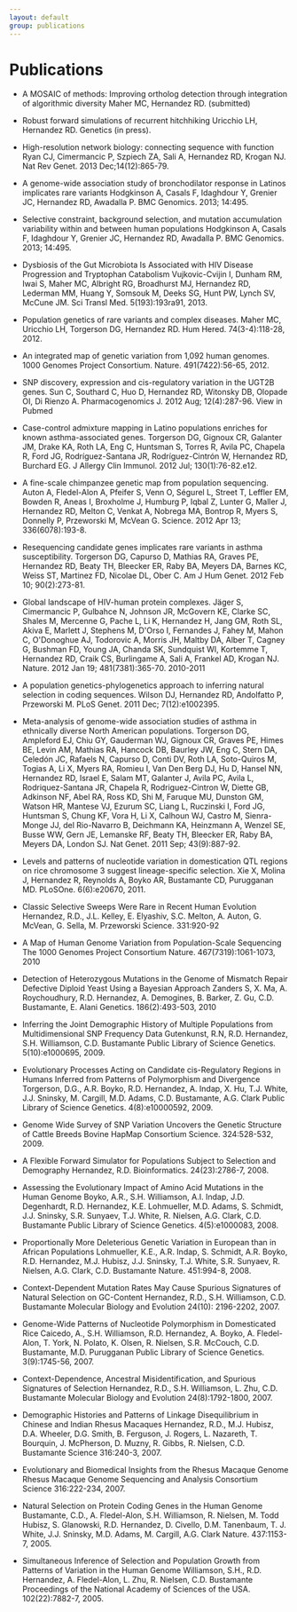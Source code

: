 ```yaml
---
layout: default
group: publications
---
```


# Publications

* A MOSAIC of methods: Improving ortholog detection through integration of algorithmic diversity
Maher MC, Hernandez RD. (submitted)

* Robust forward simulations of recurrent hitchhiking
Uricchio LH, Hernandez RD. Genetics (in press).

* High-resolution network biology: connecting sequence with function
Ryan CJ, Cimermancic P, Szpiech ZA, Sali A, Hernandez RD, Krogan NJ. Nat Rev Genet. 2013 Dec;14(12):865-79.

* A genome-wide association study of bronchodilator response in Latinos implicates rare variants
Hodgkinson A, Casals F, Idaghdour Y, Grenier JC, Hernandez RD, Awadalla P. BMC Genomics. 2013; 14:495.

* Selective constraint, background selection, and mutation accumulation variability within and between human populations
Hodgkinson A, Casals F, Idaghdour Y, Grenier JC, Hernandez RD, Awadalla P. BMC Genomics. 2013; 14:495.

* Dysbiosis of the Gut Microbiota Is Associated with HIV Disease Progression and Tryptophan Catabolism
Vujkovic-Cvijin I, Dunham RM, Iwai S, Maher MC, Albright RG, Broadhurst MJ, Hernandez RD, Lederman MM, Huang Y, Somsouk M, Deeks SG, Hunt PW, Lynch SV, McCune JM. Sci Transl Med. 5(193):193ra91, 2013.

* Population genetics of rare variants and complex diseases.
Maher MC, Uricchio LH, Torgerson DG, Hernandez RD.
Hum Hered. 74(3-4):118-28, 2012.

* An integrated map of genetic variation from 1,092 human genomes.
1000 Genomes Project Consortium. Nature. 491(7422):56-65, 2012.

* SNP discovery, expression and cis-regulatory variation in the UGT2B genes.
Sun C, Southard C, Huo D, Hernandez RD, Witonsky DB, Olopade OI, Di Rienzo A. Pharmacogenomics J. 2012 Aug; 12(4):287-96.
View in Pubmed

* Case-control admixture mapping in Latino populations enriches for known asthma-associated genes.
Torgerson DG, Gignoux CR, Galanter JM, Drake KA, Roth LA, Eng C, Huntsman S, Torres R, Avila PC, Chapela R, Ford JG, Rodríguez-Santana JR, Rodríguez-Cintrón W, Hernandez RD, Burchard EG. J Allergy Clin Immunol. 2012 Jul; 130(1):76-82.e12.

* A fine-scale chimpanzee genetic map from population sequencing.
Auton A, Fledel-Alon A, Pfeifer S, Venn O, Ségurel L, Street T, Leffler EM, Bowden R, Aneas I, Broxholme J, Humburg P, Iqbal Z, Lunter G, Maller J, Hernandez RD, Melton C, Venkat A, Nobrega MA, Bontrop R, Myers S, Donnelly P, Przeworski M, McVean G. Science. 2012 Apr 13; 336(6078):193-8.

* Resequencing candidate genes implicates rare variants in asthma susceptibility.
Torgerson DG, Capurso D, Mathias RA, Graves PE, Hernandez RD, Beaty TH, Bleecker ER, Raby BA, Meyers DA, Barnes KC, Weiss ST, Martinez FD, Nicolae DL, Ober C. Am J Hum Genet. 2012 Feb 10; 90(2):273-81.

* Global landscape of HIV-human protein complexes.
Jäger S, Cimermancic P, Gulbahce N, Johnson JR, McGovern KE, Clarke SC, Shales M, Mercenne G, Pache L, Li K, Hernandez H, Jang GM, Roth SL, Akiva E, Marlett J, Stephens M, D'Orso I, Fernandes J, Fahey M, Mahon C, O'Donoghue AJ, Todorovic A, Morris JH, Maltby DA, Alber T, Cagney G, Bushman FD, Young JA, Chanda SK, Sundquist WI, Kortemme T, Hernandez RD, Craik CS, Burlingame A, Sali A, Frankel AD, Krogan NJ. Nature. 2012 Jan 19; 481(7381):365-70.
2010-2011

* A population genetics-phylogenetics approach to inferring natural selection in coding sequences.
Wilson DJ, Hernandez RD, Andolfatto P, Przeworski M. PLoS Genet. 2011 Dec; 7(12):e1002395.

* Meta-analysis of genome-wide association studies of asthma in ethnically diverse North American populations.
Torgerson DG, Ampleford EJ, Chiu GY, Gauderman WJ, Gignoux CR, Graves PE, Himes BE, Levin AM, Mathias RA, Hancock DB, Baurley JW, Eng C, Stern DA, Celedón JC, Rafaels N, Capurso D, Conti DV, Roth LA, Soto-Quiros M, Togias A, Li X, Myers RA, Romieu I, Van Den Berg DJ, Hu D, Hansel NN, Hernandez RD, Israel E, Salam MT, Galanter J, Avila PC, Avila L, Rodriquez-Santana JR, Chapela R, Rodriguez-Cintron W, Diette GB, Adkinson NF, Abel RA, Ross KD, Shi M, Faruque MU, Dunston GM, Watson HR, Mantese VJ, Ezurum SC, Liang L, Ruczinski I, Ford JG, Huntsman S, Chung KF, Vora H, Li X, Calhoun WJ, Castro M, Sienra-Monge JJ, del Rio-Navarro B, Deichmann KA, Heinzmann A, Wenzel SE, Busse WW, Gern JE, Lemanske RF, Beaty TH, Bleecker ER, Raby BA, Meyers DA, London SJ. Nat Genet. 2011 Sep; 43(9):887-92.

* Levels and patterns of nucleotide variation in domestication QTL regions on rice chromosome 3 suggest lineage-specific selection.
Xie X, Molina J, Hernandez R, Reynolds A, Boyko AR, Bustamante CD, Purugganan MD. PLoSOne. 6(6):e20670, 2011.

* Classic Selective Sweeps Were Rare in Recent Human Evolution
Hernandez, R.D., J.L. Kelley, E. Elyashiv, S.C. Melton, A. Auton, G. McVean, G. Sella, M. Przeworski
Science. 331:920-92

* A Map of Human Genome Variation from Population-Scale Sequencing
The 1000 Genomes Project Consortium
Nature. 467(7319):1061-1073, 2010

* Detection of Heterozygous Mutations in the Genome of Mismatch Repair Defective Diploid Yeast Using a Bayesian Approach
Zanders S, X. Ma, A. Roychoudhury, R.D. Hernandez, A. Demogines, B. Barker, Z. Gu, C.D. Bustamante, E. Alani
Genetics. 186(2):493-503, 2010

* Inferring the Joint Demographic History of Multiple Populations from Multidimensional SNP Frequency Data
Gutenkunst, R.N, R.D. Hernandez, S.H. Williamson, C.D. Bustamante
Public Library of Science Genetics. 5(10):e1000695, 2009.

* Evolutionary Processes Acting on Candidate cis-Regulatory Regions in Humans Inferred from Patterns of Polymorphism and Divergence
Torgerson, D.G., A.R. Boyko, R.D. Hernandez, A. Indap, X. Hu, T.J. White, J.J. Sninsky, M. Cargill, M.D. Adams, C.D. Bustamante, A.G. Clark
Public Library of Science Genetics. 4(8):e10000592, 2009.

* Genome Wide Survey of SNP Variation Uncovers the Genetic Structure of Cattle Breeds
Bovine HapMap Consortium
Science. 324:528-532, 2009.

* A Flexible Forward Simulator for Populations Subject to Selection and Demography
Hernandez, R.D.
Bioinformatics. 24(23):2786-7, 2008.

* Assessing the Evolutionary Impact of Amino Acid Mutations in the Human Genome
Boyko, A.R., S.H. Williamson, A.I. Indap, J.D. Degenhardt, R.D. Hernandez, K.E. Lohmueller, M.D. Adams, S. Schmidt, J.J. Sninsky, S.R. Sunyaev, T.J. White, R. Nielsen, A.G. Clark, C.D. Bustamante
Public Library of Science Genetics. 4(5):e1000083, 2008.

* Proportionally More Deleterious Genetic Variation in European than in African Populations
Lohmueller, K.E., A.R. Indap, S. Schmidt, A.R. Boyko, R.D. Hernandez, M.J. Hubisz, J.J. Sninsky, T.J. White, S.R. Sunyaev, R. Nielsen, A.G. Clark, C.D. Bustamante
Nature. 451:994-8, 2008.

* Context-Dependent Mutation Rates May Cause Spurious Signatures of Natural Selection on GC-Content
Hernandez, R.D., S.H. Williamson, C.D. Bustamante
Molecular Biology and Evolution 24(10): 2196-2202, 2007.

* Genome-Wide Patterns of Nucleotide Polymorphism in Domesticated Rice
Caicedo, A., S.H. Williamson, R.D. Hernandez, A. Boyko, A. Fledel-Alon, T. York, N. Polato, K. Olsen, R. Nielsen, S.R. McCouch, C.D. Bustamante, M.D. Purugganan
Public Library of Science Genetics. 3(9):1745-56, 2007.

* Context-Dependence, Ancestral Misidentification, and Spurious Signatures of Selection
Hernandez, R.D., S.H. Williamson, L. Zhu, C.D. Bustamante
Molecular Biology and Evolution 24(8):1792-1800, 2007.

* Demographic Histories and Patterns of Linkage Disequilibrium in Chinese and Indian Rhesus Macaques
Hernandez, R.D., M.J. Hubisz, D.A. Wheeler, D.G. Smith, B. Ferguson, J. Rogers, L. Nazareth, T. Bourquin, J. McPherson, D. Muzny, R. Gibbs, R. Nielsen, C.D. Bustamante
Science 316:240-3, 2007.

* Evolutionary and Biomedical Insights from the Rhesus Macaque Genome
Rhesus Macaque Genome Sequencing and Analysis Consortium
Science 316:222-234, 2007.

* Natural Selection on Protein Coding Genes in the Human Genome
Bustamante, C.D., A. Fledel-Alon, S.H. Williamson, R. Nielsen, M. Todd Hubisz, S. Glanowski, R.D. Hernandez, D. Civello, D.M. Tanenbaum, T. J. White, J.J. Sninsky, M.D. Adams, M. Cargill, A.G. Clark
Nature. 437:1153-7, 2005.

* Simultaneous Inference of Selection and Population Growth from Patterns of Variation in the Human Genome
Williamson, S.H., R.D. Hernandez, A. Fledel-Alon, L. Zhu, R. Nielsen, C.D. Bustamante
Proceedings of the National Academy of Sciences of the USA. 102(22):7882-7, 2005.